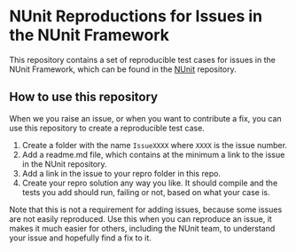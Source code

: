 # NUnit Reproductions for  Issues in the NUnit Framework

This repository contains a set of reproducible test cases for issues in the NUnit Framework, which can be found in the [NUnit](https://github.com/nunit/nunit) repository.

## How to use this repository

When we you raise an issue, or when you want to contribute a fix, you can use this repository to create a reproducible test case.

1. Create a folder with the name `IssueXXXX` where `XXXX` is the issue number.
2. Add a readme.md file, which contains at the minimum a link to the issue in the NUnit repository.
3. Add a link in the issue to your repro folder in this repo.
4. Create your repro solution any way you like.  It should compile and the tests you add should run, failing or not, based on what your case is.

Note that this is not a requirement for adding issues, because some issues are not easily reproduced. Use this when you can reproduce an issue, it makes it much easier for others, including the NUnit team, to understand your issue and hopefully find a fix to it.



